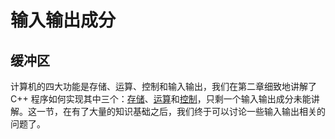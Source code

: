 # 输入输出成分

## 缓冲区

计算机的四大功能是存储、运算、控制和输入输出，我们在第二章细致地讲解了 C++ 程序如何实现其中三个：[存储](/ch02/part1/README.md)、[运算](/ch02/part2/README.md)和[控制](/ch02/part3/README.md)，只剩一个输入输出成分未能讲解。这一节，在有了大量的知识基础之后，我们终于可以讨论一些输入输出相关的问题了。